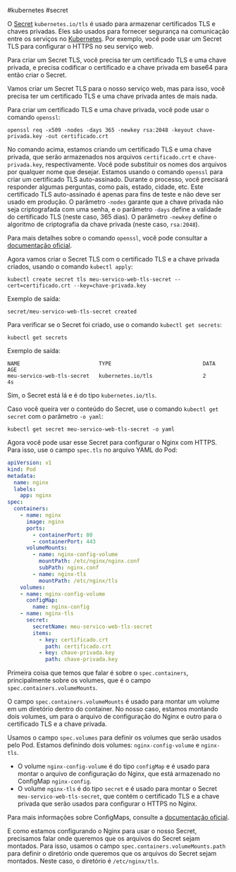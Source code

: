 #kubernetes #secret 

O [Secret](https://kubernetes.io/docs/concepts/configuration/secret/) `kubernetes.io/tls` é usado para armazenar certificados TLS e chaves privadas. Eles são usados para fornecer segurança na comunicação entre os serviços no [Kubernetes](https://kubernetes.io/). Por exemplo, você pode usar um Secret TLS para configurar o HTTPS no seu serviço web.

Para criar um Secret TLS, você precisa ter um certificado TLS e uma chave privada, e precisa codificar o certificado e a chave privada em base64 para então criar o Secret.

Vamos criar um Secret TLS para o nosso serviço web, mas para isso, você precisa ter um certificado TLS e uma chave privada antes de mais nada.

Para criar um certificado TLS e uma chave privada, você pode usar o comando `openssl`:

```shell
openssl req -x509 -nodes -days 365 -newkey rsa:2048 -keyout chave-privada.key -out certificado.crt
```

No comando acima, estamos criando um certificado TLS e uma chave privada, que serão armazenados nos arquivos `certificado.crt` e `chave-privada.key`, respectivamente. Você pode substituir os nomes dos arquivos por qualquer nome que desejar. Estamos usando o comando `openssl` para criar um certificado TLS auto-assinado. Durante o processo, você precisará responder algumas perguntas, como país, estado, cidade, etc. Este certificado TLS auto-assinado é apenas para fins de teste e não deve ser usado em produção. O parâmetro `-nodes` garante que a chave privada não seja criptografada com uma senha, e o parâmetro `-days` define a validade do certificado TLS (neste caso, 365 dias). O parâmetro `-newkey` define o algoritmo de criptografia da chave privada (neste caso, `rsa:2048`).

Para mais detalhes sobre o comando `openssl`, você pode consultar a [documentação oficial](https://www.openssl.org/docs/).

Agora vamos criar o Secret TLS com o certificado TLS e a chave privada criados, usando o comando `kubectl apply`:

```shell
kubectl create secret tls meu-servico-web-tls-secret --cert=certificado.crt --key=chave-privada.key
```

Exemplo de saída:

```shell
secret/meu-servico-web-tls-secret created
```

Para verificar se o Secret foi criado, use o comando `kubectl get secrets`:

```shell
kubectl get secrets
```

Exemplo de saída:

```shell
NAME                         TYPE                             DATA   AGE
meu-servico-web-tls-secret   kubernetes.io/tls                2      4s
```

Sim, o Secret está lá e é do tipo `kubernetes.io/tls`.

Caso você queira ver o conteúdo do Secret, use o comando `kubectl get secret` com o parâmetro `-o yaml`:

```shell
kubectl get secret meu-servico-web-tls-secret -o yaml
```

Agora você pode usar esse Secret para configurar o Nginx com HTTPS. Para isso, use o campo `spec.tls` no arquivo YAML do Pod:

```yaml
apiVersion: v1
kind: Pod
metadata:
  name: nginx
  labels:
    app: nginx
spec:
  containers:
    - name: nginx
      image: nginx
      ports:
        - containerPort: 80
        - containerPort: 443
      volumeMounts:
        - name: nginx-config-volume
          mountPath: /etc/nginx/nginx.conf
          subPath: nginx.conf
        - name: nginx-tls
          mountPath: /etc/nginx/tls
    volumes:
    - name: nginx-config-volume
      configMap:
        name: nginx-config
    - name: nginx-tls
      secret:
        secretName: meu-servico-web-tls-secret
        items:
          - key: certificado.crt
            path: certificado.crt
          - key: chave-privada.key
            path: chave-privada.key
```

Primeira coisa que temos que falar é sobre o `spec.containers`, principalmente sobre os volumes, que é o campo `spec.containers.volumeMounts`.

O campo `spec.containers.volumeMounts` é usado para montar um volume em um diretório dentro do container. No nosso caso, estamos montando dois volumes, um para o arquivo de configuração do Nginx e outro para o certificado TLS e a chave privada.

Usamos o campo `spec.volumes` para definir os volumes que serão usados pelo Pod. Estamos definindo dois volumes: `nginx-config-volume` e `nginx-tls`.

- O volume `nginx-config-volume` é do tipo `configMap` e é usado para montar o arquivo de configuração do Nginx, que está armazenado no ConfigMap `nginx-config`.
- O volume `nginx-tls` é do tipo `secret` e é usado para montar o Secret `meu-servico-web-tls-secret`, que contém o certificado TLS e a chave privada que serão usados para configurar o HTTPS no Nginx.

Para mais informações sobre ConfigMaps, consulte a [documentação oficial](https://kubernetes.io/docs/concepts/configuration/configmap/).

E como estamos configurando o Nginx para usar o nosso Secret, precisamos falar onde queremos que os arquivos do Secret sejam montados. Para isso, usamos o campo `spec.containers.volumeMounts.path` para definir o diretório onde queremos que os arquivos do Secret sejam montados. Neste caso, o diretório é `/etc/nginx/tls`.